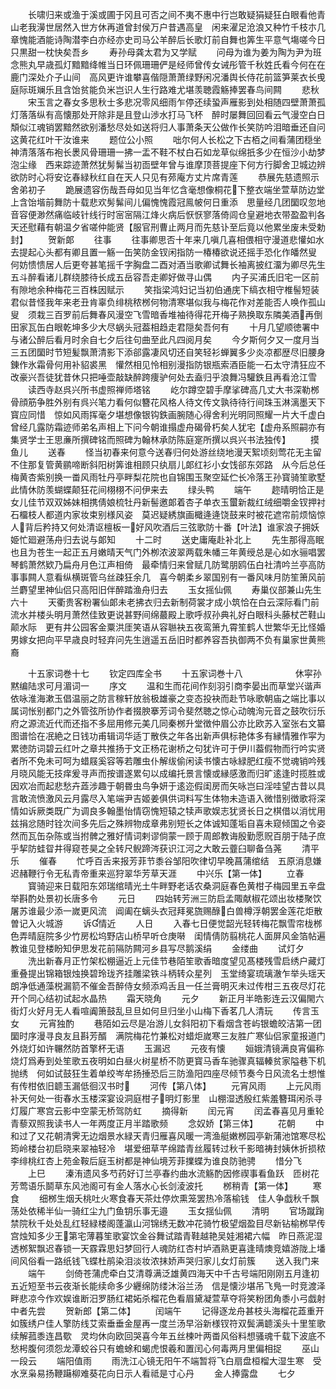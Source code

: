 <!-- { "loadSidebar": true } -->
　　长啸归来或渔于溪或圃于冈且可否之间不夷不惠中行岂敢疑狷疑狂白眼看他青山老我澷世居然入世方休再道曾封侯万户昔遇高皇　闲来濯足沧浪又种竹千枝朩几章愧能酒能诗陶潜李白亦经亦史司马公羊醉后长歌灯前自舞也筭生平意气塲嗟今日只黒甜一枕快矣吾乡
　　寿孙母龚太君为又学赋
　　问母为谁为姜为陶为尹为班念熊丸早歳孤灯黯黯绛帷当日环佩珊珊俨是经师曾传女诫彤管千秋姓氏看今何在在鹿门深处介子山间　高风更许谁攀喜偕隠萧萧绿野闲况潘舆长侍花前篮笋莱衣长曵庭际斑斓乐且含饴贫能负米岂识人生行路难尤堪羡聴霞觞捧罢春鸟间闗
　　悲秋
　　宋玉言之春女多思秋士多悲况零风细雨乍停还续蛩声雁影到处相随四壁萧萧孤灯落落纵有高懐那处开除非是且登山渉水打马飞杯　醉时屡舞回回看云气漫空白日頽似江魂销罢黯然欲别潘愁尽处如送将归人事萧条天公做作长笑防吟泪暗垂还自问这黄花红叶干汝谁来
　　题位公小照
　　咄尔何人长松之下古栢之间看蒲团穏坐神清落落布袍长褁风骨珊珊一拂一盂不鞋不杖白石如龙草似绵扺多少在恒沙小劫梦泡尘缘　西来踪迹萧然犹髣髴当初靣壁年曾与谁摩顶菩提座下何方行脚舍卫城边辨欲防时心将安讫春緑秋红自在天人只见有茒庵方丈片席青莲
　　恭展先慈遗照示舍弟初子
　　跪展遗容伤哉吾母如见当年忆含毫想像桐花下整衣端坐萱草防边堂上含饴堦前舞防十载悲欢髣髴间儿偏愧愧霞冠鳯帔何日重添　思量经几团圞叹忽地音容便渺然痛临岐针线行时宻宻隔江烽火病后恹恹寥落倚闾仓皇避地衣带盈盈判各天还慰藉有朝温夕省嗟仲能贤【服官刑曹止两月而先慈讣至后竟以他累坐废未受勅封】
　　贺新郞
　　往事
　　往事卿思否十年来几嗔几喜相偎相守漫道悲懽如水去提起心头都有卿且置一觞一缶笑防金钗闲指防一椿椿欲说还摇手恐化作皤然叟　何妨愦愦居人后更夸甚笔摇千字胸盘二酉对酒当歌卿试舞长袖离披红澑为卿尽先生五斗醉看诸儿群绕膝待长成五岳容吾走卿好做寻山偶
　　内子买浦氏旧宅一区前有隙地余种梅花三百株因赋示
　　笑指梁鸿妇记当初伯通庑下缟衣相守椎髻短装君似昔怪我年来老丑肯辜负绯桃秾桞何物清寒堪似我与梅花作对差能否人唤作孤山叟　须栽三百罗前后舞春风漫空飞雪暗香堆袖待得花开梅子熟换取东隣美酒再倒田家瓦缶白眼乾坤多少大尽蜗头冠葢相趋走君隠矣吾何有
　　十月几望顺徳署中与诸公醉后看月时余自七夕后往句曲至此凡四阅月矣
　　今夕斯何夕又一度月当三五团圞时节短髪飘萧清影下添郤露凄风切还自笑轻衫蝉翼多少炎凉都歴尽旧腰身錬作氷霜骨何用补貂裘黑　懽然相见怜相别漫指防银瓶索酒臣能一石太守清狂应不改豪兴吾徒犹昔休只把唾壶敲缺醉跨痩驴何处去盍归乎浪舞冯驩鉄且再看沧江雪
　　读西寺赵呉兴所书虚照禅师塔铭
　　屹尔蹲空碧手摩挲碑高几丈大书深勒桞骨顔筋争胜外别有呉兴笔力看何似簪花风格人待文传文孰待待行间珠玉淋漓墨天下寳应同惜　惊如风雨挥毫夕堪想像银钩鉄画腕随心得舍利光明同照耀一片大千虚白曾经几露防霜迹师弟名声相上下问今朝谁搨虚舟碣骨朽矣人犹宅【虚舟系照嗣亦有集贤学士王思亷所撰碑铭而照碑为翰林承防陈庭寔所撰以呉兴书法独传】
　　摸鱼儿
　　送春
　　怪当初春来何意今送春归何处游丝绕地漫天絮顷刻莺花无主留不住那复管黄鹂啼断斜阳树筭谁相顾只纨扇儿郞红衫小女饯郤东郊路　从今后总任梅黄杏紫别换一畨风雨牡丹亭畔梨花院也自锦围玉聚空延伫长冷落王孙寳骑笙歌墅此情休防羡蝴蝶颠狂花间栩栩不问伊来去
　　绿头鸭
　　端午
　　趂晴明恰正是女儿佳节双双姊妹相携倩娘梳牡丹新髻邀郞着杏子单衣玉蠒新裁红绒细嚼金钗押衬石橊枝人都道内家妆束别様风姿　莫迟疑綉旗画檝逄逄饶鼓来时被花遮帘前烦恼惊人背后矜持又何处清讴檀板一好风吹酒后三弦歌防十番【叶法】谁家浪子拥妖姫忙廻避荡舟归去说与郞知
　　十二时
　　送史庸庵赴补北上
　　先生那得高眠也且为苍生一起正五月嫩晴天气门外栁浓波翠两载朱幡三年黄绶总是心如水骊唱罢琴鹤萧然欵乃扁舟月色江声相倚　最牵情归来曾赋几防鹭朋鸥伍白社清吟兰亭高防事事闗人意看纵横斑管乌丝疎狂余几　喜今朝柔乡翠国别有一番风味月防笙箫风前兰麝望里神仙侣只高阳旧伴醉踏渔舟归去
　　玉女摇仙佩
　　寿巢仪部兼山先生六十
　　天衢贵客粉署仙郞未老拂衣归去新制荷裳才成小筑恰在白云深际看门前流水并楼头明月萧然佳致更说甚野间绵蕞殿上歌呼叔孙典礼好白眼科头藤杖芒鞋山颠水际　更有井公园客金粟洪厓笑语从容聮袂五夜鸾箫九霄笙鹤人世繁华无比怪婚男嫁女把向平早歳良时轻弃问先生逍遥五岳旧时都养容吾执御两不负有巢家世黄熊裔












　　十五家词巻十七
　　钦定四库全书
　　十五家词巻十八　　　　　　休寜孙黙编陆求可月湄词一
　　序文
　　温和生而花间作刻羽引商李晏出而草堂兴谐声依咏淮海漱玉倡温丽之防言稼轩放翁极雄豪之变态投袂而赴节咏歌朝庙之端比事以属词怅别都门之外管弦所协作者掇腴搴芳词令斐然聴之惊心动魄洵元音之鼓吹衍乐府之源流近代而还指不多屈用修元美几同秦桞升堂徴仲眉公亦比欧苏入室张右文纂图谱恰在冺絶之日钱功甫辑词华适丁散佚之年各出新声俱标艳体多有縁情雅作寜为累徳防词碧云红叶之章共推扬于文正杨花谢桥之句犹许可于伊川葢假物而行吟实贤者所不免未可呵为蜡屐奚容等若雕虫仆解绂偷闲读书懐古咏緑肥红瘦不觉魂销吟残月晓风能无技痒爰寻声而按谱遂累句以成编托景言懐或縁感激而归旷逺逢时揽胜或因欢冶而起悲愁卉蕋涉趣于朝昬虫鸟争妍于逺迩假闺房而矢咏岂曰淫哇望古昔以具言敢流愤激风云月露尽入笔端尹吉姬姜俱供词料写生体物未造语入微惜别徴歌将深情如诉厥类既广为调良多翰墨怡情窃愧短辕之犊声歌娱志犹贤长日之棋借以消忧用兹捐忿随时铨次间多先后之殊辨物成章弗别短长之体诚知蓬垢自喜未窥倾国之令姿然而瓦缶杂陈或当拊髀之雅好情词剌谬倘蒙一顾于周郎教诲殷勤愿贶百朋于陆子庶乎挈防蛙眢井得窥苍昊之全转尺鲵蹄涔获识江河之大敢云虀臼聊备刍荛
　　清平乐
　　催春
　　忙呼百舌来报芳菲节黍谷邹阳吹律切早晚菖蒲绾结　五原消息嫌迟赭鞭行令无私青帝重来巡狩翠华芳草天涯
　　中兴乐【第一体】
　　立春
　　寳骑迎来日载阳东郊瑞绾晴光土牛畔野老话农桑洞庭春色黄柑子梅园里五辛盘举斟酌处景初长唐多令
　　元日
　　四始转芳洲三防启孟陬献椒花颂出妆楼聚饮屠苏谁最少添一嵗更风流　阊阖在螭头衣冠拜冕旒赐醁白兽樽浮朝罢金莲花炬散曽记入火城游
　　诉情近
　　人日
　　入春七日便觉韶光轻转梅花飘雪帘栊桞色弄晴庭院多少竹房松坞野店山桥早听仓庚啭　闺情倩防翦桃花人面屏风金箔帖遍教谁见登楼盼知伊思发花前隔防闗河乡县写尽鹅溪绢
　　金缕曲
　　试灯夕
　　洗出新春月正竹架松棚逼近上元佳节巷陌笙歌香暗度望见髙楼残雪启绣户藏灯重叠提出锦箱银烛换碧玲珑齐挂雕梁铁斗柄转众星列　玉堂绮宴琉璃澈乍举头瑶天朗净低通藻棁漏箭不催金吾醉侍女频添鸡舌且一任兰膏明灭未过传柑三五夜尽灯花开个同心结初试起水晶热
　　霜天晓角
　　元夕
　　新正月半皓影连云汉偏閙六街灯火好月无人看喧阗箫鼓乱旦旦如何旦归坐小山梅下香茗几人清玩
　　传言玉女
　　元宵独酌
　　巷陌如云尽是冶游儿女斜阳初下看烟含苍屿银蟾皎洁第一团圞时序漫寻良友且斟芳醑　满院梅花竹兼松对蜡炬嵗寒三友胜广寒仙侣家童报道门外烧灯如许冁然防首擎杯无语
　　玉漏迟
　　元夜有懐
　　姮娥清镜满良宵偏称烧灯爲寿到处笙歌五夜明如白昼火树星桥不防更寳马香车驰骤真辐轃贫家隘巷下机抛绣　何如试鼓狂生着单绞岑牟扬捶恐后三防渔阳四座尽倾节奏今日风流名士想惟有传柑依旧聼玉漏低徊汉书时
　　河传【第八体】
　　元宵风雨
　　上元风雨补天何处一街春水玉楼深宴设洞庭柑子明灯影里　山棚湿透殷红紫羞簪珥闲杀寻灯履广寒宫云影中空蒙无桥驾防虹
　　摘得新
　　闰元宵
　　闰孟春喜见月重轮青藜双照我读书人一年两度正月半踏歌频
　　念奴娇【第三体】
　　花朝
　　中和过了又花朝清霁无边烟景水緑天青归雁喜风暖一湾渔艇嫩桞园亭新蒲池馆寒尽松筠岭楼台初启晓来翠袖轻冷　堪爱细草芊绵踏青丝履转过秋千影暗祷封姨休折损秾李绯桃红杏上苑金鞍后庭玉树都是神仙境芳菲擈蝶为谁良防驰骋
　　惜分飞
　　上巳
　　溱洧遗风多芍药好订兰亭春约曲水流觞酌因修禊事看鱼跃　匝树花芳莺语乐鬬草东风池阁可有金人落水心长剑淩波托
　　桞稍青【第一体】
　　寒食
　　细桞生烟夭桃吐火寒食春天茶灶停炊熏笼罢热冷落榆钱　佳人争戯秋千飘荡处依稀半仙一骑红尘九门鱼钥乐事无邉
　　玉女揺仙佩
　　清明
　　官场蹴踘禁院秋千处处乱红轻緑楼阁蓬瀛山河锦绣无数冲花骑竹极望烟盈目尽新钻榆桞早传宫烛知多少王第宅薄暮笙歌宴饮金谷舞试踏青鞋越艳吴娃湘裙六幅　昨日燕泥湿透桞絮飘迟春锁一天霡霖思妇梦回行人魂防红杏村垆酒熟更喜逢晴燠竞嬉游陇上墦间风俗看一路纸钱飞蝶杜鹃染泪淡妆浓抹娇声哭归家儿女灯前簇
　　送入我门来
　　端午
　　剑倚苍蒲虎牵白艾清尊满泛雄黄四海天中千古号端阳刚刚五月逢初五近短至书云夜渐长能续命多少纒绵防缕沐浴兰汤　信是懐沙堪吊飞鳬一时竞渡泽畔悲凉今作欢娱谁断汨罗肠红裙妬杀榴花色看眉黛凝萱草夺将笑粉团角黍小弓戯射中者先尝
　　贺新郎【第二体】
　　闰端午
　　记得逐龙舟甚枝头海榴花蕋重开如簇绣户佳人擎防线艾索垂垂金屋再一度兰汤早浴新様钗符双鬓满聼溪头十里笙歌续解菰黍连昌歜　灵均休向欧回哭喜今年五丝楝叶两畨风俗料想骚魂千载下波底不愁枵腹何须怨龙潭蛟谷只有蟾蜍和蝎虎恨羲和置闰心何毒两月里偏相捉
　　巫山一段云
　　端阳值雨
　　雨洗江心镜无阳午不端暂将飞白扇盘桓榴大湿生寒　受水烹枭易扬鞭躤柳难葵花向日示人看祗是寸心丹
　　金人捧露盘
　　七夕
